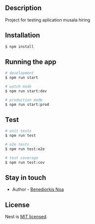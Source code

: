 ## Description

Project for testing aplication musala hiring

## Installation

```bash
$ npm install
```

## Running the app

```bash
# development
$ npm run start

# watch mode
$ npm run start:dev

# production mode
$ npm run start:prod
```

## Test

```bash
# unit tests
$ npm run test

# e2e tests
$ npm run test:e2e

# test coverage
$ npm run test:cov
```


## Stay in touch

- Author - [Benediorkis Noa](https://www.linkedin.com/in/benediorkis-noa-l%C3%B3pez-451690123/)

## License

Nest is [MIT licensed](LICENSE).
